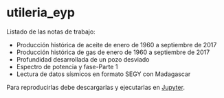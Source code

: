 # utileria_eyp

Listado de las notas de trabajo:
  * Producción histórica de aceite de enero de 1960 a septiembre de 2017
  * Producción histórica de gas de enero de 1960 a septiembre de 2017
  * Profundidad desarrollada de un pozo desviado
  * Espectro de potencia y fase-Parte 1
  * Lectura de datos sísmicos en formato SEGY con Madagascar
  
  Para reproducirlas debe descargarlas y ejecutarlas en [Jupyter](http://jupyter.org/).
